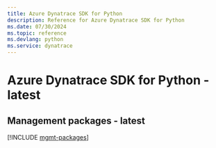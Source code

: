 ```yaml
---
title: Azure Dynatrace SDK for Python
description: Reference for Azure Dynatrace SDK for Python
ms.date: 07/30/2024
ms.topic: reference
ms.devlang: python
ms.service: dynatrace
---
```

# Azure Dynatrace SDK for Python - latest

## Management packages - latest
[!INCLUDE [mgmt-packages](dynatrace-mgmt-index.md)]
